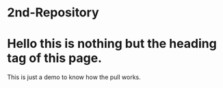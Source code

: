 # 2nd-Repository


<h1>Hello this is nothing but the heading tag of this page.</h1>

This is just a demo to know how the pull works.
